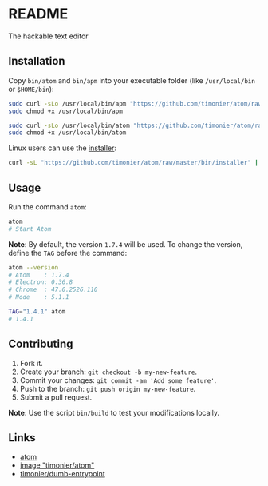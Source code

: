 # README

The hackable text editor

## Installation

Copy `bin/atom` and `bin/apm` into your executable folder (like `/usr/local/bin` or `$HOME/bin`):

```sh
sudo curl -sLo /usr/local/bin/apm "https://github.com/timonier/atom/raw/master/bin/apm"
sudo chmod +x /usr/local/bin/apm

sudo curl -sLo /usr/local/bin/atom "https://github.com/timonier/atom/raw/master/bin/atom"
sudo chmod +x /usr/local/bin/atom
```

Linux users can use the [installer](https://github.com/timonier/atom/blob/master/bin/installer):

```sh
curl -sL "https://github.com/timonier/atom/raw/master/bin/installer" | sudo sh -s install
```

## Usage

Run the command `atom`:

```sh
atom
# Start Atom
```

__Note__: By default, the version `1.7.4` will be used. To change the version, define the `TAG` before the command:

```sh
atom --version
# Atom    : 1.7.4
# Electron: 0.36.8
# Chrome  : 47.0.2526.110
# Node    : 5.1.1

TAG="1.4.1" atom
# 1.4.1
```

## Contributing

1. Fork it.
2. Create your branch: `git checkout -b my-new-feature`.
3. Commit your changes: `git commit -am 'Add some feature'`.
4. Push to the branch: `git push origin my-new-feature`.
5. Submit a pull request.

__Note__: Use the script `bin/build` to test your modifications locally.

## Links

* [atom](https://atom.io/)
* [image "timonier/atom"](https://hub.docker.com/r/timonier/atom/)
* [timonier/dumb-entrypoint](https://github.com/timonier/dumb-entrypoint)
